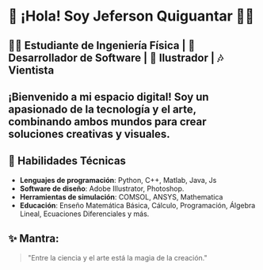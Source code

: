 # 👋 ¡Hola! Soy Jeferson Quiguantar 👨‍💻

##   👨‍🔬 Estudiante de Ingeniería Física | 🧠 Desarrollador de Software | 🎨 Ilustrador | 🎶 Vientista

¡Bienvenido a mi espacio digital! Soy un apasionado de la tecnología y el arte, 
combinando ambos mundos para crear soluciones creativas y visuales. 
---

## 🚀 Habilidades Técnicas
- **Lenguajes de programación**: Python, C++, Matlab, Java, Js
- **Software de diseño**: Adobe Illustrator, Photoshop.
- **Herramientas de simulación**: COMSOL, ANSYS, Mathematica
- **Educación**: Enseño Matemática Básica, Cálculo, Programación, Álgebra Lineal, Ecuaciones Diferenciales y más.


## ✨ Mantra: 
> "Entre la ciencia y el arte está la magia de la creación."
